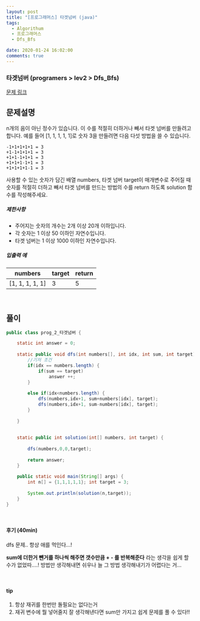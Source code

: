```yaml
---
layout: post
title: "[프로그래머스] 타겟넘버 (java)"
tags:
  - Algorithum
  - 프로그래머스
  - Dfs_Bfs

date: 2020-01-24 16:02:00
comments: true
---
```




###   타겟넘버 (programers > lev2 > Dfs_Bfs)

[문제 링크](https://programmers.co.kr/learn/courses/30/lessons/43165)

## 문제설명

n개의 음이 아닌 정수가 있습니다. 이 수를 적절히 더하거나 빼서 타겟 넘버를 만들려고 합니다. 예를 들어 [1, 1, 1, 1, 1]로 숫자 3을 만들려면 다음 다섯 방법을 쓸 수 있습니다.

```
-1+1+1+1+1 = 3
+1-1+1+1+1 = 3
+1+1-1+1+1 = 3
+1+1+1-1+1 = 3
+1+1+1+1-1 = 3
```

사용할 수 있는 숫자가 담긴 배열 numbers, 타겟 넘버 target이 매개변수로 주어질 때 숫자를 적절히 더하고 빼서 타겟 넘버를 만드는 방법의 수를 return 하도록 solution 함수를 작성해주세요.

##### 제한사항

- 주어지는 숫자의 개수는 2개 이상 20개 이하입니다.
- 각 숫자는 1 이상 50 이하인 자연수입니다.
- 타겟 넘버는 1 이상 1000 이하인 자연수입니다.

##### 입출력 예

| numbers         | target | return |
| --------------- | ------ | ------ |
| [1, 1, 1, 1, 1] | 3      | 5      |

<br>

## 풀이

```java
public class prog_2_타겟넘버 {

	static int answer = 0;
	
	static public void dfs(int numbers[], int idx, int sum, int target) {
		//기저 조건
		if(idx == numbers.length) {
			if(sum == target)
				answer ++;
		}
		
		else if(idx<numbers.length) {
			dfs(numbers,idx+1, sum+numbers[idx], target);
			dfs(numbers,idx+1, sum-numbers[idx], target);
		}
		
	}
	
	
	static public int solution(int[] numbers, int target) {
		
		dfs(numbers,0,0,target);
		
		return answer;
	}
	
	public static void main(String[] args) {
		int n[] = {1,1,1,1,1}; int target = 3;
		
		System.out.println(solution(n,target));
	}
}
```

<br>

#### 후기 (40min)

dfs 문제.. 항상 애를 먹인다...! <br>

**sum에 더한거 뺀거를 하나씩 해주면 갯수만큼 + - 를 반복해준다** 라는 생각을 쉽게 할 수가 없었따....! 방법만 생각해내면 쉬우나 늘 그 방법 생각해내기가 어렵다는 거...

<br>

#### tip

1. 항상 재귀를 한번만 돌필요는 없다는거
2. 재귀 변수에 뭘 넣어줄지 잘 생각해낸다면 sum만 가지고 쉽게 문제를 풀 수 있다!!

<br>